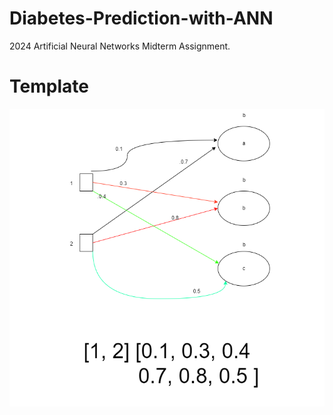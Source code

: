 # Diabetes-Prediction-with-ANN
2024 Artificial Neural Networks Midterm Assignment.

# Template
![Sevimli Kedi](https://github.com/MelihSelamiUrkmezz/Diabetes-Prediction-with-ANN/blob/taha/template.png)
